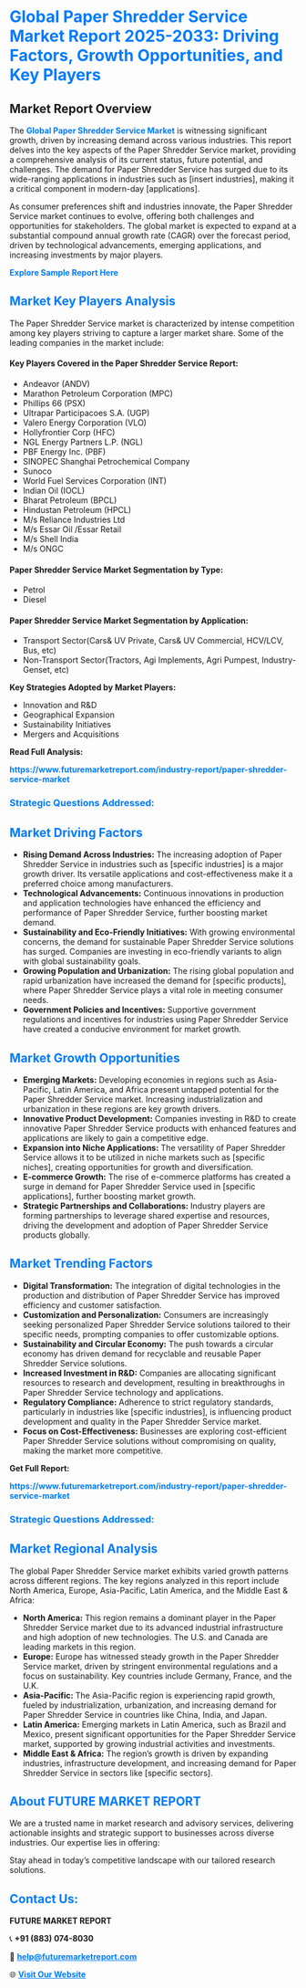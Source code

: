 <h1 style="color: #007BFF;">Global Paper Shredder Service Market Report 2025-2033: Driving Factors, Growth Opportunities, and Key Players</h1>

<section id="overview">
<h2>Market Report Overview</h2>
<p>The <a href="https://www.futuremarketreport.com/industry-report/paper-shredder-service-market" style="color: #007BFF; text-decoration: none;"><strong>Global Paper Shredder Service Market</strong></a> is witnessing significant growth, driven by increasing demand across various industries. This report delves into the key aspects of the Paper Shredder Service market, providing a comprehensive analysis of its current status, future potential, and challenges. The demand for Paper Shredder Service has surged due to its wide-ranging applications in industries such as [insert industries], making it a critical component in modern-day [applications].</p>
<p>As consumer preferences shift and industries innovate, the Paper Shredder Service market continues to evolve, offering both challenges and opportunities for stakeholders. The global market is expected to expand at a substantial compound annual growth rate (CAGR) over the forecast period, driven by technological advancements, emerging applications, and increasing investments by major players.</p>
</section>

<section id="overview">
<p><a href="https://www.futuremarketreport.com/request-sample/reportId=35254" style="color: #007BFF; text-decoration: none;"><strong>Explore Sample Report Here</strong></a></p>
</section>

<section id="key-players">
<h2 style="color: #007BFF;">Market Key Players Analysis</h2>
<p>The Paper Shredder Service market is characterized by intense competition among key players striving to capture a larger market share. Some of the leading companies in the market include:</p>
<h4>Key Players Covered in the Paper Shredder Service Report:</h4>
<ul><li>Andeavor (ANDV)</li><li>Marathon Petroleum Corporation (MPC)</li><li>Phillips 66 (PSX)</li><li>Ultrapar Participacoes S.A. (UGP)</li><li>Valero Energy Corporation (VLO)</li><li>Hollyfrontier Corp (HFC)</li><li>NGL Energy Partners L.P. (NGL)</li><li>PBF Energy Inc. (PBF)</li><li>SINOPEC Shanghai Petrochemical Company</li><li>Sunoco</li><li>World Fuel Services Corporation (INT)</li><li>Indian Oil (IOCL)</li><li>Bharat Petroleum (BPCL)</li><li>Hindustan Petroleum (HPCL)</li><li>M/s Reliance Industries Ltd</li><li>M/s Essar Oil /Essar Retail</li><li>M/s Shell India</li><li>M/s ONGC</li></ul>
<h4>Paper Shredder Service Market Segmentation by Type:</h4>
<ul><li>Petrol</li><li>Diesel</li></ul>

<h4>Paper Shredder Service Market Segmentation by Application:</h4>
<ul><li>Transport Sector(Cars&amp; UV Private, Cars&amp; UV Commercial, HCV/LCV, Bus, etc)</li><li>Non-Transport Sector(Tractors, Agi Implements, Agri Pumpest, Industry- Genset, etc)</li></ul>
<p><strong>Key Strategies Adopted by Market Players:</strong></p>
<ul>
<li>Innovation and R&D</li>
<li>Geographical Expansion</li>
<li>Sustainability Initiatives</li>
<li>Mergers and Acquisitions</li>
</ul>
</section>

<section>
<p><strong>Read Full Analysis: </strong></p><a href="https://www.futuremarketreport.com/industry-report/paper-shredder-service-market" style="color: #007BFF; text-decoration: none;"><strong>https://www.futuremarketreport.com/industry-report/paper-shredder-service-market</strong></a>
<h3 style="color: #007BFF;">Strategic Questions Addressed:</h3>
</section>

<section id="driving-factors">
<h2 style="color: #007BFF;">Market Driving Factors</h2>
<ul>
<li><strong>Rising Demand Across Industries:</strong> The increasing adoption of Paper Shredder Service in industries such as [specific industries] is a major growth driver. Its versatile applications and cost-effectiveness make it a preferred choice among manufacturers.</li>
<li><strong>Technological Advancements:</strong> Continuous innovations in production and application technologies have enhanced the efficiency and performance of Paper Shredder Service, further boosting market demand.</li>
<li><strong>Sustainability and Eco-Friendly Initiatives:</strong> With growing environmental concerns, the demand for sustainable Paper Shredder Service solutions has surged. Companies are investing in eco-friendly variants to align with global sustainability goals.</li>
<li><strong>Growing Population and Urbanization:</strong> The rising global population and rapid urbanization have increased the demand for [specific products], where Paper Shredder Service plays a vital role in meeting consumer needs.</li>
<li><strong>Government Policies and Incentives:</strong> Supportive government regulations and incentives for industries using Paper Shredder Service have created a conducive environment for market growth.</li>
</ul>
</section>

<section id="growth-opportunities">
<h2 style="color: #007BFF;">Market Growth Opportunities</h2>
<ul>
<li><strong>Emerging Markets:</strong> Developing economies in regions such as Asia-Pacific, Latin America, and Africa present untapped potential for the Paper Shredder Service market. Increasing industrialization and urbanization in these regions are key growth drivers.</li>
<li><strong>Innovative Product Development:</strong> Companies investing in R&D to create innovative Paper Shredder Service products with enhanced features and applications are likely to gain a competitive edge.</li>
<li><strong>Expansion into Niche Applications:</strong> The versatility of Paper Shredder Service allows it to be utilized in niche markets such as [specific niches], creating opportunities for growth and diversification.</li>
<li><strong>E-commerce Growth:</strong> The rise of e-commerce platforms has created a surge in demand for Paper Shredder Service used in [specific applications], further boosting market growth.</li>
<li><strong>Strategic Partnerships and Collaborations:</strong> Industry players are forming partnerships to leverage shared expertise and resources, driving the development and adoption of Paper Shredder Service products globally.</li>
</ul>
</section>

<section id="trending-factors">
<h2 style="color: #007BFF;">Market Trending Factors</h2>
<ul>
<li><strong>Digital Transformation:</strong> The integration of digital technologies in the production and distribution of Paper Shredder Service has improved efficiency and customer satisfaction.</li>
<li><strong>Customization and Personalization:</strong> Consumers are increasingly seeking personalized Paper Shredder Service solutions tailored to their specific needs, prompting companies to offer customizable options.</li>
<li><strong>Sustainability and Circular Economy:</strong> The push towards a circular economy has driven demand for recyclable and reusable Paper Shredder Service solutions.</li>
<li><strong>Increased Investment in R&D:</strong> Companies are allocating significant resources to research and development, resulting in breakthroughs in Paper Shredder Service technology and applications.</li>
<li><strong>Regulatory Compliance:</strong> Adherence to strict regulatory standards, particularly in industries like [specific industries], is influencing product development and quality in the Paper Shredder Service market.</li>
<li><strong>Focus on Cost-Effectiveness:</strong> Businesses are exploring cost-efficient Paper Shredder Service solutions without compromising on quality, making the market more competitive.</li>
</ul>
</section>

<section>
<p><strong>Get Full Report: </strong></p><a href="https://www.futuremarketreport.com/industry-report/paper-shredder-service-market" style="color: #007BFF; text-decoration: none;"><strong>https://www.futuremarketreport.com/industry-report/paper-shredder-service-market</strong></a>
<h3 style="color: #007BFF;">Strategic Questions Addressed:</h3>
</section>


<section id="regional-analysis">
<h2 style="color: #007BFF;">Market Regional Analysis</h2>
<p>The global Paper Shredder Service market exhibits varied growth patterns across different regions. The key regions analyzed in this report include North America, Europe, Asia-Pacific, Latin America, and the Middle East & Africa:</p>
<ul>
<li><strong>North America:</strong> This region remains a dominant player in the Paper Shredder Service market due to its advanced industrial infrastructure and high adoption of new technologies. The U.S. and Canada are leading markets in this region.</li>
<li><strong>Europe:</strong> Europe has witnessed steady growth in the Paper Shredder Service market, driven by stringent environmental regulations and a focus on sustainability. Key countries include Germany, France, and the U.K.</li>
<li><strong>Asia-Pacific:</strong> The Asia-Pacific region is experiencing rapid growth, fueled by industrialization, urbanization, and increasing demand for Paper Shredder Service in countries like China, India, and Japan.</li>
<li><strong>Latin America:</strong> Emerging markets in Latin America, such as Brazil and Mexico, present significant opportunities for the Paper Shredder Service market, supported by growing industrial activities and investments.</li>
<li><strong>Middle East & Africa:</strong> The region’s growth is driven by expanding industries, infrastructure development, and increasing demand for Paper Shredder Service in sectors like [specific sectors].</li>
</ul>
</section>

<footer>
<h2 style="color: #007BFF;">About FUTURE MARKET REPORT</h2>
<p>We are a trusted name in market research and advisory services, delivering actionable insights and strategic support to businesses across diverse industries. Our expertise lies in offering:</p>

<p>Stay ahead in today’s competitive landscape with our tailored research solutions.</p>

<h2 style="color: #007BFF;">Contact Us:</h2>
<p><strong>FUTURE MARKET REPORT</strong></p>
<p>📞 <strong>+91 (883) 074-8030</strong></p>
<p>📧 <strong><a href="mailto:help@futuremarketreport.com" style="color: #007BFF;">help@futuremarketreport.com</a></strong></p>
<p>🌐 <strong><a href="https://www.futuremarketreport.com/" style="color: #007BFF;">Visit Our Website</a></strong></p>
</footer>